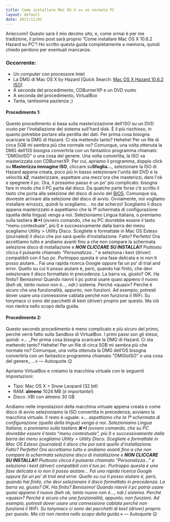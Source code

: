 ```yaml
---
title: Come installare Mac OS X su un normale PC
layout: default
date: 2017/11/01
---
```

Arieccomi! Questo sarà il mio decimo sito, e, come ormai è per me tradizione, il primo post sarà proprio ”Come installare Mac OS X 10.6.2 Hazard su PC”! <!-- more -->
Ho scritto questa guida completamente a memoria, quindi chiedo perdono per eventuali mancanze.

### Occorrente:

*   Un computer con processore Intel
*   La DMG di Mac OS X by Hazard [Quick Search: [Mac OS X Hazard 10.6.2 ISO](https://www.google.it/search?q=mac+os+x+10.6.2+by+hazard+iso)]
*   A seconda del procedimento, CDBurnerXP e un DVD vuoto
*   A seconda del procedimento, VirtualBox
*   Tanta, tantissima pazienza ;)

#### Procedimento 1:

Questo procedimento si basa sulla masterizzazione dell’ISO su un DVD vuoto per l’installazione del sistema sull’hard disk. È il più rischioso, in quanto potrebbe portare alla perdita dei dati. Per prima cosa bisogna scaricare la DMG di Hazard. Ci sta mettendo tanto? Hehehe! Per un file di circa 5GB mi sembra più che normale no? Comunque, una volta ottenuta la DMG dell’OS bisogna convertirla con un fantastico programma chiamato "DMGtoISO" o una cosa del genere. Una volta convertita, la ISO va masterizzata con CDBurnerXP.
Per cui, apriamo il programma, doppio click su **Masterizza immagine ISO**, cliccare su**Sfoglia...**, selezionare la ISO di Hazard appena creata, poco più in basso selezionare l'unità del DVD e la velocità **_x2_**, masterizzare, aspettare una mezz'ora che masterizzi, dare l'ok e spegnere il pc.</span>
Ora, il prossimo passo è un po’ più complicato: bisogna fare in modo che il PC parta dal disco. Da qualche parte forse c’è scritto il tasto che porta alla selezione del disco di avvio del [BIOS](https://www.google.it/search?q=basic+input-output+system). Comunque sia, dovreste arrivare alla selezione del disco di avvio. Ovviamente, noi vogliamo installare winzozz, quindi lo scegliamo... no dai scherzo! Scegliamo il disco appena masterizzato e aspettiamo che la 1ª schermata di configurazione (quella della lingua) venga a noi. Selezioniamo Lingua Italiana, o premiamo sulla tastiera **⌘+I** (ovvero comando, che su PC dovrebbe essere il tasto “menu contestuale”, più I) e successivamente dalla barra dei menu scegliamo Utility > Utility Disco. Scegliete e formattate in Mac OS Esteso (journaled) il disco che poi sarà quello d’installazione. Fatto? Perfetto! Ora accettiamo tutto e andiamo avanti fino a che non compare la schermata selezione disco di installazione e **_NON CLICCARE SU INSTALLA!!_**</u> Piuttosto clicca il pulsante chiamato *“Personalizza...”* e seleziona i kext (driver) compatibili con il tuo pc. Purtroppo questa è una fase delicata e io non ti posso aiutare... Fai una rapida ricerca Google oppure fai un po’ di trial and error. Quello su cui ti posso aiutare è, però, quando hai finito, che devi selezionare il disco formattato in precedenza.
La barra va, giusto? OK. Ha finito? Benissimo!
Quando riavvii il pc potrai usare quasi appieno il nuovo (*beh ok, tanto nuovo non è..., ndr.*) sistema. Perché «quasi»? Perché è sicuro che una funzionalità, appunto, non funzioni. Ad esempio, potresti dover usare una connessione cablata perché non funziona il WiFi. Su tonymacx ci sono dei pacchetti di kext (driver) proprio per questo. Ma ciò non rientra nello scopo della guida.

#### Procedimento 2:

<div>Questo secondo procedimento è meno complicato e più sicuro del primo, perché verrà fatto sulla Sandbox di VirtualBox. I primi passi son gli stessi, quindi: «… _Per prima cosa bisogna scaricare la DMG di Hazard. Ci sta mettendo tanto? Hehehe! Per un file di circa 5GB mi sembra più che normale no? Comunque, una volta ottenuta la DMG dell’OS bisogna convertirla con un fantastico programma chiamato "DMGtoISO" o una cosa del genere_ …» — Autoquote 😉

Apriamo VirtualBox e creiamo la macchina virtuale con le seguenti impostazioni:

*   Tipo: Mac OS X > Snow Leopard (32 bit)
*   RAM: **almeno** 1024 MB (*è importante!*)
*   Disco .VBI con almeno 30 GB


Andiamo nelle impostazioni della macchina virtuale appena creata e come disco di avvio selezioniamo la ISO convertita in precedenza; avviamo la macchina virtuale. Il resto è uguale: «… _aspettiamo che la 1ª schermata di configurazione (quella della lingua) venga a noi. Selezioniamo Lingua Italiana, o premiamo sulla tastiera **⌘+I** (ovvero comando, che su PC dovrebbe essere il tasto “menu contestuale”, più I) e successivamente dalla barra dei menu scegliamo Utility > Utility Disco. Scegliete e formattate in Mac OS Esteso (journaled) il disco che poi sarà quello d’installazione. Fatto? Perfetto! Ora accettiamo tutto e andiamo avanti fino a che non compare la schermata selezione disco di installazione e_ **_NON CLICCARE SU INSTALLA!!_** _Piuttosto clicca il pulsante chiamato *“Personalizza...”* e seleziona i kext (driver) compatibili con il tuo pc. Purtroppo questa è una fase delicata e io non ti posso aiutare... Fai una rapida ricerca Google oppure fai un po’ di trial and error. Quello su cui ti posso aiutare è, però, quando hai finito, che devi selezionare il disco formattato in precedenza.
La barra va, giusto? OK. Ha finito? Benissimo!
Quando riavvii il pc potrai usare quasi appieno il nuovo (beh ok, tanto nuovo non è..., ndr.) sistema. Perché «quasi»? Perché è sicuro che una funzionalità, appunto, non funzioni. Ad esempio, potresti dover usare una connessione cablata perché non funziona il WiFi. Su tonymacx ci sono dei pacchetti di kext (driver) proprio per questo. Ma ciò non rientra nello scopo della guida._» — Autoquote 😉
